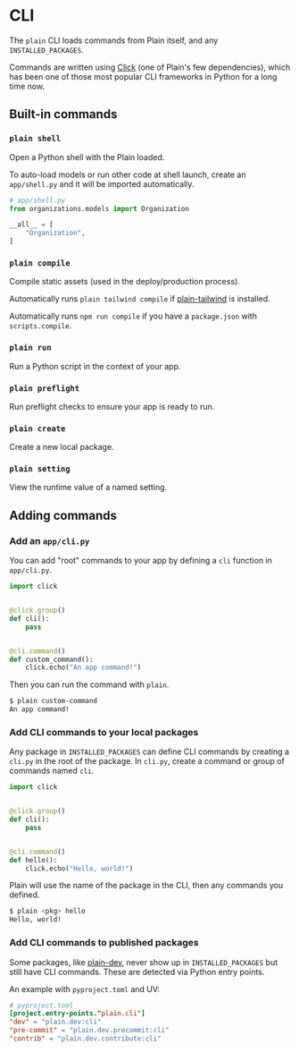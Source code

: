 # CLI

The `plain` CLI loads commands from Plain itself, and any `INSTALLED_PACKAGES`.

Commands are written using [Click]((https://click.palletsprojects.com/en/8.1.x/))
(one of Plain's few dependencies),
which has been one of those most popular CLI frameworks in Python for a long time now.

## Built-in commands

### `plain shell`

Open a Python shell with the Plain loaded.

To auto-load models or run other code at shell launch,
create an `app/shell.py` and it will be imported automatically.

```python
# app/shell.py
from organizations.models import Organization

__all__ = [
    "Organization",
]
```

### `plain compile`

Compile static assets (used in the deploy/production process).

Automatically runs `plain tailwind compile` if [plain-tailwind](https://plainframework.com/docs/plain-tailwind/) is installed.

Automatically runs `npm run compile` if you have a `package.json` with `scripts.compile`.

### `plain run`

Run a Python script in the context of your app.

### `plain preflight`

Run preflight checks to ensure your app is ready to run.

### `plain create`

Create a new local package.

### `plain setting`

View the runtime value of a named setting.

## Adding commands

### Add an `app/cli.py`

You can add "root" commands to your app by defining a `cli` function in `app/cli.py`.

```python
import click


@click.group()
def cli():
    pass


@cli.command()
def custom_command():
    click.echo("An app command!")
```

Then you can run the command with `plain`.

```bash
$ plain custom-command
An app command!
```

### Add CLI commands to your local packages

Any package in `INSTALLED_PACKAGES` can define CLI commands by creating a `cli.py` in the root of the package.
In `cli.py`, create a command or group of commands named `cli`.

```python
import click


@click.group()
def cli():
    pass


@cli.command()
def hello():
    click.echo("Hello, world!")
```

Plain will use the name of the package in the CLI,
then any commands you defined.

```bash
$ plain <pkg> hello
Hello, world!
```

### Add CLI commands to published packages

Some packages, like [plain-dev](https://plainframework.com/docs/plain-dev/),
never show up in `INSTALLED_PACKAGES` but still have CLI commands.
These are detected via Python entry points.

An example with `pyproject.toml` and UV:

```toml
# pyproject.toml
[project.entry-points."plain.cli"]
"dev" = "plain.dev:cli"
"pre-commit" = "plain.dev.precommit:cli"
"contrib" = "plain.dev.contribute:cli"
```
